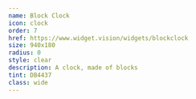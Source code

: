 ```yaml
---
name: Block Clock
icon: clock
order: 7
href: https://www.widget.vision/widgets/blockclock
size: 940x180
radius: 0
style: clear
description: A clock, made of blocks
tint: DB4437
class: wide
---
```



